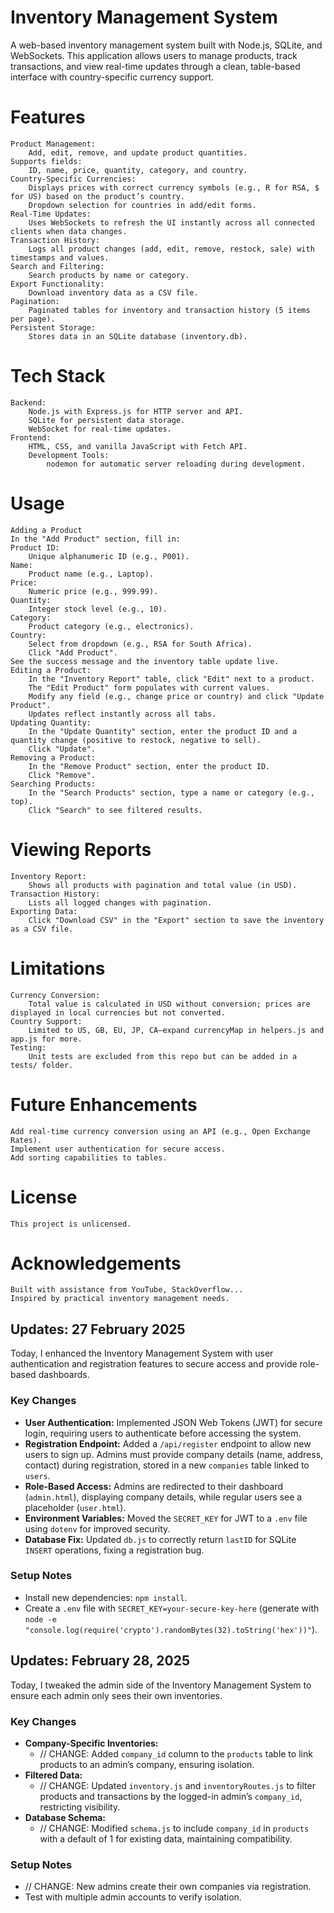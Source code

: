# Inventory Management System
A web-based inventory management system built with Node.js, SQLite, and WebSockets. This application allows users to manage products, track transactions, and view real-time updates through a clean, table-based interface with country-specific currency support.
# Features
    Product Management:
        Add, edit, remove, and update product quantities.
    Supports fields:
        ID, name, price, quantity, category, and country.
    Country-Specific Currencies:
        Displays prices with correct currency symbols (e.g., R for RSA, $ for US) based on the product’s country.
        Dropdown selection for countries in add/edit forms.
    Real-Time Updates:
        Uses WebSockets to refresh the UI instantly across all connected clients when data changes.
    Transaction History:
        Logs all product changes (add, edit, remove, restock, sale) with timestamps and values.
    Search and Filtering:
        Search products by name or category.
    Export Functionality:
        Download inventory data as a CSV file.
    Pagination:
        Paginated tables for inventory and transaction history (5 items per page).
    Persistent Storage:
        Stores data in an SQLite database (inventory.db).
# Tech Stack
    Backend:
        Node.js with Express.js for HTTP server and API.
        SQLite for persistent data storage.
        WebSocket for real-time updates.
    Frontend:
        HTML, CSS, and vanilla JavaScript with Fetch API.
        Development Tools:
            nodemon for automatic server reloading during development.
# Usage
    Adding a Product
    In the "Add Product" section, fill in:
    Product ID:
        Unique alphanumeric ID (e.g., P001).
    Name:
        Product name (e.g., Laptop).
    Price:
        Numeric price (e.g., 999.99).
    Quantity:
        Integer stock level (e.g., 10).
    Category:
        Product category (e.g., electronics).
    Country:
        Select from dropdown (e.g., RSA for South Africa).
        Click "Add Product".
    See the success message and the inventory table update live.
    Editing a Product:
        In the "Inventory Report" table, click "Edit" next to a product.
        The "Edit Product" form populates with current values.
        Modify any field (e.g., change price or country) and click "Update Product".
        Updates reflect instantly across all tabs.
    Updating Quantity:
        In the "Update Quantity" section, enter the product ID and a quantity change (positive to restock, negative to sell).
        Click "Update".
    Removing a Product:
        In the "Remove Product" section, enter the product ID.
        Click "Remove".
    Searching Products:
        In the "Search Products" section, type a name or category (e.g., top).
        Click "Search" to see filtered results.

# Viewing Reports
    Inventory Report:
        Shows all products with pagination and total value (in USD).
    Transaction History:
        Lists all logged changes with pagination.
    Exporting Data:
        Click "Download CSV" in the "Export" section to save the inventory as a CSV file.

# Limitations
    Currency Conversion:
        Total value is calculated in USD without conversion; prices are displayed in local currencies but not converted.
    Country Support:
        Limited to US, GB, EU, JP, CA—expand currencyMap in helpers.js and app.js for more.
    Testing:
        Unit tests are excluded from this repo but can be added in a tests/ folder.

# Future Enhancements
    Add real-time currency conversion using an API (e.g., Open Exchange Rates).
    Implement user authentication for secure access.
    Add sorting capabilities to tables.

# License
    This project is unlicensed.

# Acknowledgements
    Built with assistance from YouTube, StackOverflow...
    Inspired by practical inventory management needs.

## Updates: 27 February 2025

Today, I enhanced the Inventory Management System with user authentication and registration features to secure access and provide role-based dashboards.

### Key Changes
- **User Authentication:** Implemented JSON Web Tokens (JWT) for secure login, requiring users to authenticate before accessing the system.
- **Registration Endpoint:** Added a `/api/register` endpoint to allow new users to sign up. Admins must provide company details (name, address, contact) during registration, stored in a new `companies` table linked to `users`.
- **Role-Based Access:** Admins are redirected to their dashboard (`admin.html`), displaying company details, while regular users see a placeholder (`user.html`).
- **Environment Variables:** Moved the `SECRET_KEY` for JWT to a `.env` file using `dotenv` for improved security.
- **Database Fix:** Updated `db.js` to correctly return `lastID` for SQLite `INSERT` operations, fixing a registration bug.

### Setup Notes
- Install new dependencies: `npm install`.
- Create a `.env` file with `SECRET_KEY=your-secure-key-here` (generate with `node -e "console.log(require('crypto').randomBytes(32).toString('hex'))"`).

## Updates: February 28, 2025

Today, I tweaked the admin side of the Inventory Management System to ensure each admin only sees their own inventories.

### Key Changes
- **Company-Specific Inventories:** 
  - // CHANGE: Added `company_id` column to the `products` table to link products to an admin’s company, ensuring isolation.
- **Filtered Data:** 
  - // CHANGE: Updated `inventory.js` and `inventoryRoutes.js` to filter products and transactions by the logged-in admin’s `company_id`, restricting visibility.
- **Database Schema:** 
  - // CHANGE: Modified `schema.js` to include `company_id` in `products` with a default of 1 for existing data, maintaining compatibility.

### Setup Notes
- // CHANGE: New admins create their own companies via registration.
- Test with multiple admin accounts to verify isolation.